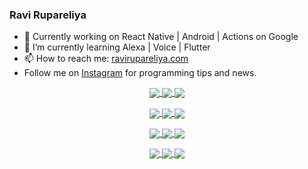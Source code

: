 ### Ravi Rupareliya

- 🔭 Currently working on React Native | Android | Actions on Google
- 🌱 I’m currently learning Alexa | Voice | Flutter
- 📫 How to reach me: [ravirupareliya.com](https://ravirupareliya.com)
- Follow me on [Instagram](https://www.instagram.com/ravi.rupareliya/) for programming tips and news.

<a href="https://www.instagram.com/ravi.rupareliya/" target="_blank">
<!-- insta-feed:START-->
<p align="center">
<img align="center" src=https://scontent-atl3-1.cdninstagram.com/v/t51.2885-15/e35/s150x150/122425343_1572645589603046_1626634953961554534_n.jpg?_nc_ht=scontent-atl3-1.cdninstagram.com&_nc_cat=102&_nc_ohc=6jw_6gVGfmEAX_vJ0dw&tp=1&oh=fe0bc0969fd328209d41a7c0b33fc5ac&oe=5FF375C1 />
<img align="center" src=https://scontent-atl3-1.cdninstagram.com/v/t51.2885-15/e35/s150x150/119738360_171946631175661_8308691936849414239_n.jpg?_nc_ht=scontent-atl3-1.cdninstagram.com&_nc_cat=101&_nc_ohc=jLl-ARj2jUwAX9TptRn&tp=1&oh=71a4ef78bf32180a5ec46272c77d1589&oe=5FF6665D />
<img align="center" src=https://scontent-atl3-1.cdninstagram.com/v/t51.2885-15/e35/s150x150/119471335_3325605627530848_5783608158621298966_n.jpg?_nc_ht=scontent-atl3-1.cdninstagram.com&_nc_cat=104&_nc_ohc=lv2MlOFJlvEAX92Pr3K&tp=1&oh=5509fd90deb22d11aeec8cba68ad9c4d&oe=5FF6E301 />
</p>
<p align="center">
<img align="center" src=https://scontent-atl3-1.cdninstagram.com/v/t51.2885-15/e35/s150x150/118735524_155532192843864_2438830621806811548_n.jpg?_nc_ht=scontent-atl3-1.cdninstagram.com&_nc_cat=100&_nc_ohc=knliVZ3x30EAX_RvJH7&tp=1&oh=1b8154e25790cc6f21d11e7cf8d0c82d&oe=5FF4AF6E />
<img align="center" src=https://scontent-atl3-1.cdninstagram.com/v/t51.2885-15/e35/s150x150/118358282_793232521422249_4194198869826492121_n.jpg?_nc_ht=scontent-atl3-1.cdninstagram.com&_nc_cat=109&_nc_ohc=7gbNRg9fHCUAX-CpqRn&tp=1&oh=ca3841063fce0d465e32d2cb4b68374d&oe=5FF3803C />
<img align="center" src=https://scontent-atl3-1.cdninstagram.com/v/t51.2885-15/e35/s150x150/118083536_653646245259286_4437462516989252087_n.jpg?_nc_ht=scontent-atl3-1.cdninstagram.com&_nc_cat=110&_nc_ohc=sgRH2MfaxfcAX9K2ldl&tp=1&oh=560ae8f0ee70f72fe1c59d4634f8b6d1&oe=5FF3EFDC />
</p>
<p align="center">
<img align="center" src=https://scontent-atl3-1.cdninstagram.com/v/t51.2885-15/e35/s150x150/118175330_604822603490734_6882222491011634628_n.jpg?_nc_ht=scontent-atl3-1.cdninstagram.com&_nc_cat=110&_nc_ohc=U4kCuOMyuuEAX9jKC_5&tp=1&oh=726a2bb044b4ff7a70c7fb4f85b11419&oe=5FF61977 />
<img align="center" src=https://scontent-atl3-1.cdninstagram.com/v/t51.2885-15/e35/s150x150/117801930_118850686597100_8281062695853943386_n.jpg?_nc_ht=scontent-atl3-1.cdninstagram.com&_nc_cat=108&_nc_ohc=v7dQ-qX_1tkAX-V-uaW&tp=1&oh=401f82bcb71941e6d6c4b0c425d46036&oe=5FF68B40 />
<img align="center" src=https://scontent-atl3-1.cdninstagram.com/v/t51.2885-15/e35/s150x150/117867292_2771207523148452_3241414180657952736_n.jpg?_nc_ht=scontent-atl3-1.cdninstagram.com&_nc_cat=100&_nc_ohc=tQ-nrPx1euIAX-Et2PN&tp=1&oh=33aa6c3388458a3b2bb6d6499a7549ff&oe=5FF623A1 />
</p>
<p align="center">
<img align="center" src=https://scontent-atl3-1.cdninstagram.com/v/t51.2885-15/e35/s150x150/117931678_793632161399712_7562658963115355616_n.jpg?_nc_ht=scontent-atl3-1.cdninstagram.com&_nc_cat=100&_nc_ohc=mIOThcHpp0oAX-XzhDH&tp=1&oh=9fad54665870a71cd02aa658fdcb1b46&oe=5FF42EB7 />
<img align="center" src=https://scontent-atl3-1.cdninstagram.com/v/t51.2885-15/e35/s150x150/117747115_220949032661980_1081920512424702093_n.jpg?_nc_ht=scontent-atl3-1.cdninstagram.com&_nc_cat=104&_nc_ohc=R1cNXvoU2QsAX-pid2q&tp=1&oh=dc5881979fdfdedff8066056d3b0b4b0&oe=5FF59B16 />
<img align="center" src=https://scontent-atl3-1.cdninstagram.com/v/t51.2885-15/e35/s150x150/117564950_167171931547080_7523565149947571776_n.jpg?_nc_ht=scontent-atl3-1.cdninstagram.com&_nc_cat=100&_nc_ohc=THX3cSKK4YkAX9atUrN&tp=1&oh=53aa5b724722e9f54e8077c33bf1d1d9&oe=5FF4CB5D />
</p>

<!-- insta-feed:END-->
</a>
